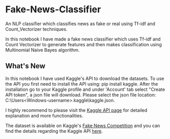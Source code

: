 # Fake-News-Classifier
An NLP classifier which classifies news as fake or real  using Tf-idf and Count_Vectorizer techniques.

In this notebook I have made a fake news classifier which uses Tf-idf and Count Vectorizer to generate features and then makes classification using Multinomial Naive Bayes algorithm. 
## What's New
In this notebook I have used Kaggle's API to download the datasets. To use the API you first need to install the API using: pip install kaggle. After the installation go to your Kaggle profile and under 'Account' tab select "Create API token", a json file will download. Please select the json file location: C:\Users\<Windows-username>\.kaggle\kaggle.json.

I highly recommend to please visit the [Kaggle API page](https://github.com/Kaggle/kaggle-api) for detailed explanation and more functionalities. 

The dataset is available on Kaggle's [Fake News Competition](https://www.kaggle.com/c/fake-news/data#) and you can find the details regarding the Kaggle API [here](https://github.com/Kaggle/kaggle-api). 
